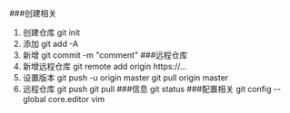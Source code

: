 ###创建相关
1. 创建仓库
git init
2. 添加
git add -A
3. 新增
git commit -m "comment"
###远程仓库
1. 新增远程仓库
git remote add origin https://...
2. 设置版本
git push -u origin master
git pull origin master
3. 远程仓库
git push
git pull
###信息
git status
###配置相关
git config --global core.editor vim

